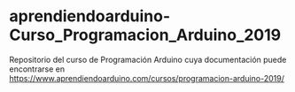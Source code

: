 # aprendiendoarduino-Curso_Programacion_Arduino_2019
Repositorio del curso de Programación Arduino cuya documentación puede encontrarse en https://www.aprendiendoarduino.com/cursos/programacion-arduino-2019/
